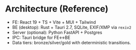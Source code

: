 # Architecture (Reference)
- FE: React 19 + TS + Vite + MUI + Tailwind
- BE (desktop): Rust + Tauri 2.7, SQLite, EXIF/XMP via `rexiv2`
- Server (optional): Python FastAPI + Postgres
- IPC: Tauri bridge for FE↔BE
- Data tiers: bronze/silver/gold with deterministic transitions.
